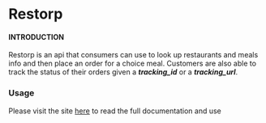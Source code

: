 # Restorp

#### INTRODUCTION

Restorp is an api that consumers can use to look up restaurants and meals info and then place an order for a choice meal. Customers are also able to track the status of their orders given a ***tracking_id*** or a ***tracking_url***.

### Usage

Please visit the site [here](https://restorp.herokuapp.com) to read the full documentation and use
